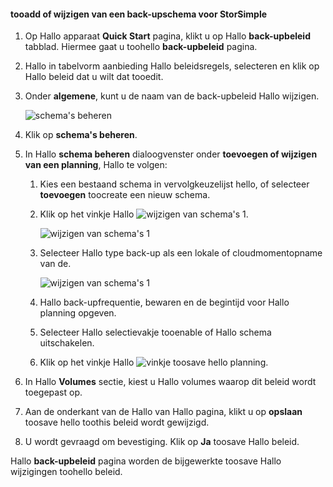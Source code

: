 
<!--author=SharS last changed: 11/04/15-->

#### <a name="tooadd-or-modify-a-storsimple-backup-schedule"></a>tooadd of wijzigen van een back-upschema voor StorSimple
1. Op Hallo apparaat **Quick Start** pagina, klikt u op Hallo **back-upbeleid** tabblad. Hiermee gaat u toohello **back-upbeleid** pagina.
2. Hallo in tabelvorm aanbieding Hallo beleidsregels, selecteren en klik op Hallo beleid dat u wilt dat tooedit.
3. Onder **algemene**, kunt u de naam van de back-upbeleid Hallo wijzigen.
   
     ![schema's beheren](./media/storsimple-add-modify-backup-schedule-u2/AddModifyGeneral.png)
4. Klik op **schema's beheren**. 
5. In Hallo **schema beheren** dialoogvenster onder **toevoegen of wijzigen van een planning**, Hallo te volgen:
   
   1. Kies een bestaand schema in vervolgkeuzelijst hello, of selecteer **toevoegen** toocreate een nieuw schema.
   2. Klik op het vinkje Hallo ![wijzigen van schema's 1](./media/storsimple-add-modify-backup-schedule-u2/HCS_CheckIcon-include.png). 
      
       ![wijzigen van schema's 1](./media/storsimple-add-modify-backup-schedule-u2/AddModify1.png)
   3. Selecteer Hallo type back-up als een lokale of cloudmomentopname van de.
      
       ![wijzigen van schema's 1](./media/storsimple-add-modify-backup-schedule-u2/AddModify2.png) 
   4. Hallo back-upfrequentie, bewaren en de begintijd voor Hallo planning opgeven.
   5. Selecteer Hallo selectievakje tooenable of Hallo schema uitschakelen.
   6. Klik op het vinkje Hallo ![vinkje](./media/storsimple-add-modify-backup-schedule-u2/HCS_CheckIcon-include.png) toosave hello planning.
6. In Hallo **Volumes** sectie, kiest u Hallo volumes waarop dit beleid wordt toegepast op.
7. Aan de onderkant van de Hallo van Hallo pagina, klikt u op **opslaan** toosave hello toothis beleid wordt gewijzigd.
8. U wordt gevraagd om bevestiging. Klik op **Ja** toosave Hallo beleid.

Hallo **back-upbeleid** pagina worden de bijgewerkte toosave Hallo wijzigingen toohello beleid.

